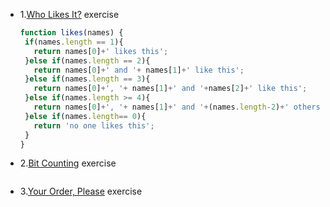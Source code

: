 - 1.[Who Likes It?](https://github.com/corecodeio/devguide-fundamentals-2022-03/tree/main/src/technologies/2022/week03/exercises/e00/desc) exercise
   ```js
   function likes(names) {
    if(names.length == 1){
      return names[0]+' likes this';
    }else if(names.length == 2){
      return names[0]+' and '+ names[1]+' like this';
    }else if(names.length == 3){
      return names[0]+', '+ names[1]+' and '+names[2]+' like this';
    }else if(names.length >= 4){
      return names[0]+', '+ names[1]+' and '+(names.length-2)+' others like this';
    }else if(names.length== 0){
      return 'no one likes this';
    }
  }
     ```
-  2.[Bit Counting](https://github.com/corecodeio/devguide-fundamentals-2022-03/tree/main/src/technologies/2022/week03/exercises/e01/desc) exercise
    ```js
    
    ```
-  3.[Your Order, Please](https://github.com/corecodeio/devguide-fundamentals-2022-03/tree/main/src/technologies/2022/week03/exercises/e02/desc) exercise

